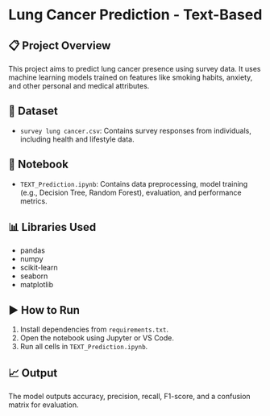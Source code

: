 # Lung Cancer Prediction - Text-Based

## 📋 Project Overview
This project aims to predict lung cancer presence using survey data. It uses machine learning models trained on features like smoking habits, anxiety, and other personal and medical attributes.

## 📂 Dataset
- `survey lung cancer.csv`: Contains survey responses from individuals, including health and lifestyle data.

## 📒 Notebook
- `TEXT_Prediction.ipynb`: Contains data preprocessing, model training (e.g., Decision Tree, Random Forest), evaluation, and performance metrics.

## 📊 Libraries Used
- pandas
- numpy
- scikit-learn
- seaborn
- matplotlib

## ▶️ How to Run
1. Install dependencies from `requirements.txt`.
2. Open the notebook using Jupyter or VS Code.
3. Run all cells in `TEXT_Prediction.ipynb`.

## 📈 Output
The model outputs accuracy, precision, recall, F1-score, and a confusion matrix for evaluation.

